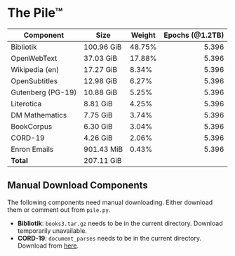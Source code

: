 # The Pile™
|    Component    |   Size   |Weight|Epochs (@1.2TB)|
|-----------------|----------|------|--------------:|
|Bibliotik        |100.96 GiB|48.75%|          5.396|
|OpenWebText      |37.03 GiB |17.88%|          5.396|
|Wikipedia (en)   |17.27 GiB |8.34% |          5.396|
|OpenSubtitles    |12.98 GiB |6.27% |          5.396|
|Gutenberg (PG-19)|10.88 GiB |5.25% |          5.396|
|Literotica       |8.81 GiB  |4.25% |          5.396|
|DM Mathematics   |7.75 GiB  |3.74% |          5.396|
|BookCorpus       |6.30 GiB  |3.04% |          5.396|
|CORD-19          |4.26 GiB  |2.06% |          5.396|
|Enron Emails     |901.43 MiB|0.43% |          5.396|
|**Total**        |207.11 GiB|      |               |

## Manual Download Components

The following components need manual downloading. Either download them or comment out from `pile.py`. 

 - **Bibliotik**: `books3.tar.gz` needs to be in the current directory. Download temporarily unavailable.
 - **CORD-19**: `document_parses` needs to be in the current directory. Download from [here](https://www.kaggle.com/allen-institute-for-ai/CORD-19-research-challenge).